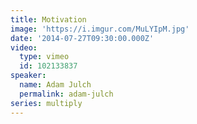 ```yaml
---
title: Motivation
image: 'https://i.imgur.com/MuLYIpM.jpg'
date: '2014-07-27T09:30:00.000Z'
video:
  type: vimeo
  id: 102133837
speaker:
  name: Adam Julch
  permalink: adam-julch
series: multiply
---
```


